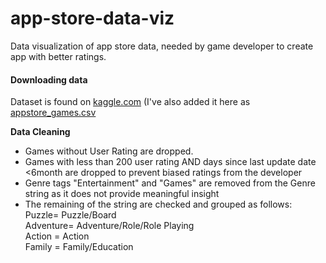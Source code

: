 # app-store-data-viz
Data visualization of app store data, needed by game developer to create app with better ratings.

#### Downloading data
Dataset is found on [kaggle.com](https://www.kaggle.com/tristan581/17k-apple-app-store-strategy-games)
(I've also added it here as [appstore_games.csv](https://github.com/dipanshug124/app-store-data-viz/blob/master/appstore_games.csv)

**Data Cleaning**  
* Games without User Rating are dropped.
* Games with less than 200 user rating AND days since last update date <6month are dropped to prevent biased ratings from the developer
* Genre tags "Entertainment" and "Games" are removed from the Genre string as it does not provide meaningful insight
* The remaining of the string are checked and grouped as follows:  
    Puzzle= Puzzle/Board  
    Adventure= Adventure/Role/Role Playing  
    Action = Action  
    Family = Family/Education
